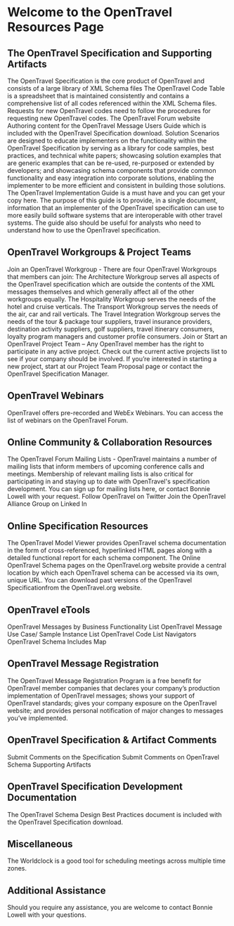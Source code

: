 # Welcome to the OpenTravel Resources Page #

## The OpenTravel Specification and Supporting Artifacts ##

The OpenTravel Specification is the core product of OpenTravel and consists of a large library of XML Schema files
The OpenTravel Code Table is a spreadsheet that is maintained consistently and contains a comprehensive list of all codes referenced within the XML Schema files.
Requests for new OpenTravel codes need to follow the procedures for requesting new OpenTravel codes.
The OpenTravel Forum website
Authoring content for the OpenTravel Message Users Guide which is included with the OpenTravel Specification download.
Solution Scenarios are designed to educate implementers on the functionality within the OpenTravel Specification by serving as a library for code samples, best practices, and technical white papers; showcasing solution examples that are generic examples that can be re-used, re-purposed or extended by developers; and showcasing schema components that provide common functionality and easy integration into corporate solutions, enabling the implementer to be more efficient and consistent in building those solutions.
The OpenTravel Implementation Guide is a must have and you can get your copy here. The purpose of this guide is to provide, in a single document, information that an implementer of the OpenTravel specification can use to more easily build software systems that are interoperable with other travel systems. The guide also should be useful for analysts who need to understand how to use the OpenTravel specification.

## OpenTravel Workgroups & Project Teams ##

Join an OpenTravel Workgroup - There are four OpenTravel Workgroups that members can join:
The Architecture Workgroup serves all aspects of the OpenTravel specification which are outside the contents of the XML messages themselves and which generally affect all of the other workgroups equally.
The Hospitality Workgroup serves the needs of the hotel and cruise verticals.
The Transport Workgroup serves the needs of the air, car and rail verticals.
The Travel Integration Workgroup serves the needs of the tour & package tour suppliers, travel insurance providers, destination activity suppliers, golf suppliers, travel itinerary consumers, loyalty program managers and customer profile consumers.
Join or Start an OpenTravel Project Team – Any OpenTravel member has the right to participate in any active project. Check out the current active projects list to see if your company should be involved. If you’re interested in starting a new project, start at our Project Team Proposal page or contact the OpenTravel Specification Manager.

## OpenTravel Webinars ##

OpenTravel offers pre-recorded and WebEx Webinars. You can access the list of webinars on the OpenTravel Forum.

## Online Community & Collaboration Resources ##

The OpenTravel Forum
Mailing Lists - OpenTravel maintains a number of mailing lists that inform members of upcoming conference calls and meetings. Membership of relevant mailing lists is also critical for participating in and staying up to date with OpenTravel's specification development. You can sign up for mailing lists here, or contact Bonnie Lowell with your request.
Follow OpenTravel on Twitter
Join the OpenTravel Alliance Group on Linked In

## Online Specification Resources ##

The OpenTravel Model Viewer provides OpenTravel schema documentation in the form of cross-referenced, hyperlinked HTML pages along with a detailed functional report for each schema component.
The Online OpenTravel Schema pages on the OpenTravel.org website provide a central location by which each OpenTravel schema can be accessed via its own, unique URL.
You can download past versions of the OpenTravel Specificationfrom the OpenTravel.org website.

## OpenTravel eTools ##

OpenTravel Messages by Business Functionality List
OpenTravel Message Use Case/ Sample Instance List
OpenTravel Code List Navigators
OpenTravel Schema Includes Map

## OpenTravel Message Registration ##

The OpenTravel Message Registration Program is a free benefit for OpenTravel member companies that declares your company’s production implementation of OpenTravel messages; shows your support of OpenTravel standards; gives your company exposure on the OpenTravel website; and provides personal notification of major changes to messages you’ve implemented.

## OpenTravel Specification & Artifact Comments ##

Submit Comments on the Specification
Submit Comments on OpenTravel Schema Supporting Artifacts

## OpenTravel Specification Development Documentation ##

The OpenTravel Schema Design Best Practices document is included with the OpenTravel Specification download.

## Miscellaneous ##

The Worldclock is a good tool for scheduling meetings across multiple time zones.

## Additional Assistance ##

Should you require any assistance, you are welcome to contact Bonnie Lowell with your questions.